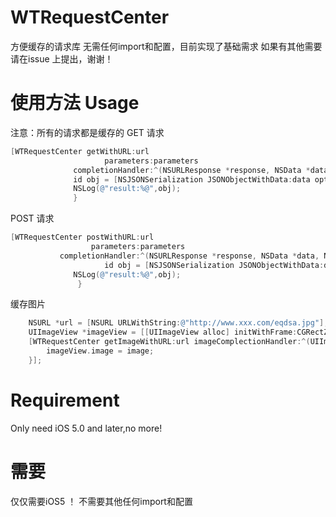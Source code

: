 WTRequestCenter
===============

方便缓存的请求库
无需任何import和配置，目前实现了基础需求
如果有其他需要请在issue 上提出，谢谢！

使用方法 Usage
===============
注意：所有的请求都是缓存的
GET 请求
```objective-c
[WTRequestCenter getWithURL:url
                     parameters:parameters
              completionHandler:^(NSURLResponse *response, NSData *data, NSError *error) {
              id obj = [NSJSONSerialization JSONObjectWithData:data options:NSJSONReadingMutableContainers error:&jsonError];
              NSLog(@"result:%@",obj);
              }
```
              
POST 请求
```objective-c
[WTRequestCenter postWithURL:url
                  parameters:parameters 
           completionHandler:^(NSURLResponse *response, NSData *data, NSError *error) {
                     id obj = [NSJSONSerialization JSONObjectWithData:data options:NSJSONReadingMutableContainers error:&jsonError];
              NSLog(@"result:%@",obj);
               }
```

缓存图片
```objective-c
    NSURL *url = [NSURL URLWithString:@"http://www.xxx.com/eqdsa.jpg"];
    UIImageView *imageView = [[UIImageView alloc] initWithFrame:CGRectZero];
    [WTRequestCenter getImageWithURL:url imageComplectionHandler:^(UIImage *image) {
        imageView.image = image;
    }];
```



Requirement  
===============
Only need iOS 5.0 and later,no more!

需要
===============
仅仅需要iOS5 ！ 不需要其他任何import和配置
